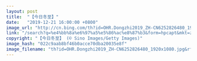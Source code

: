 ```yaml
---
layout: post
title:  "【今日冬至】"
date:   "2019-12-21 16:00:00 +0800"
image_url: "http://cn.bing.com/th?id=OHR.Dongzhi2019_ZH-CN6252826480_1920x1080.jpg&rf=LaDigue_1920x1080.jpg&pid=hp"
link: "/search?q=%e4%bb%8a%e6%97%a5%e5%86%ac%e8%87%b3&form=hpcapt&mkt=zh-cn"
copyright: "【今日冬至】 (© Sino Images/Getty Images)"
image_hash: "022c9aab8bf46b0acce70dba20035e8f"
image_filename: "th?id=OHR.Dongzhi2019_ZH-CN6252826480_1920x1080.jpg&rf=LaDigue_1920x1080.jpg&pid=hp"
---
```

